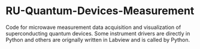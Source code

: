 # RU-Quantum-Devices-Measurement
Code for microwave measurement data acquisition and visualization of superconducting quantum devices.
Some instrument drivers are directly in Python and others are orignally written in Labview and is called by Python.

